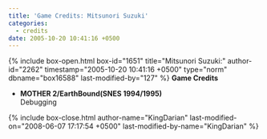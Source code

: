 ```yaml
---
title: 'Game Credits: Mitsunori Suzuki'
categories:
  - credits
date: 2005-10-20 10:41:16 +0500
---
```

{% include box-open.html box-id="1651" title="Mitsunori Suzuki:" author-id="2262" timestamp="2005-10-20 10:41:16 +0500" type="norm" dbname="box16588" last-modified-by="127" %}
<b>Game Credits</b>
<UL>
<LI><b>MOTHER 2/EarthBound(SNES 1994/1995)</b><BR />
Debugging</LI>
</UL>
{% include box-close.html author-name="KingDarian" last-modified-on="2008-06-07 17:17:54 +0500" last-modified-by-name="KingDarian" %}
